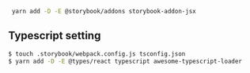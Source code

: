 ```bash
 yarn add -D -E @storybook/addons storybook-addon-jsx
```

## Typescript setting
```bash
$ touch .storybook/webpack.config.js tsconfig.json
$ yarn add -D -E @types/react typescript awesome-typescript-loader
```